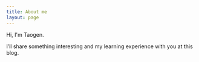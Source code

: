 ```yaml
---
title: About me
layout: page
---
```


Hi, I'm Taogen.

I’ll share something interesting and my learning experience with you at this blog.
